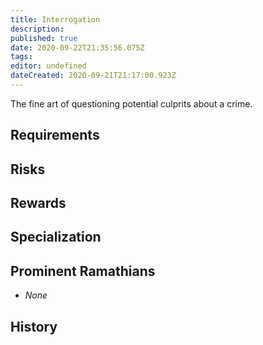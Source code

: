 ```yaml
---
title: Interrogation
description: 
published: true
date: 2020-09-22T21:35:56.075Z
tags: 
editor: undefined
dateCreated: 2020-09-21T21:17:00.923Z
---
```


The fine art of questioning potential culprits about a crime.

## Requirements

## Risks

## Rewards

## Specialization

## Prominent Ramathians

- *None*

## History

